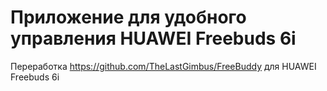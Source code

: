 # Приложение для удобного управления HUAWEI Freebuds 6i

Переработка https://github.com/TheLastGimbus/FreeBuddy для HUAWEI Freebuds 6i
